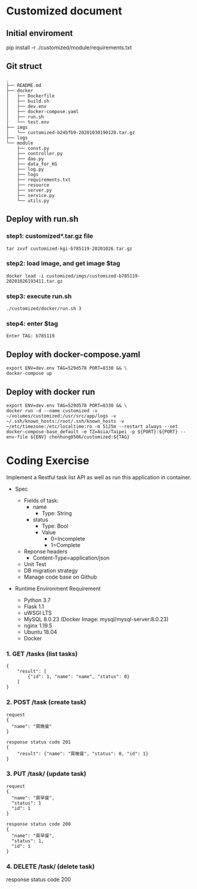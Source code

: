 # Customized document

## Initial enviroment
pip install -r ./customized/module/requirements.txt

## Git struct
```
.
├── README.md
├── docker
│   ├── Dockerfile
│   ├── build.sh
│   ├── dev.env
│   ├── docker-compose.yaml
│   ├── run.sh
│   └── test.env
├── imgs
│   └── customized-b24bfb9-20201030190120.tar.gz
├── logs
└── module
    ├── const.py
    ├── controller.py
    ├── dao.py
    ├── data_for_KG
    ├── log.py
    ├── logs
    ├── requirements.txt
    ├── resource
    ├── server.py
    ├── service.py
    └── utils.py
```

## Deploy with run.sh
### step1:  customized*.tar.gz file
```gherkin=
tar zxvf customized-kgi-b785119-20201026.tar.gz
```
### step2: load image, and get image $tag
```gherkin=
docker load -i customized/imgs/customized-b785119-20201026193411.tar.gz
```
### step3: execute run.sh
```gherkin=
./customized/docker/run.sh 3
```
### step4: enter $tag
```gherkin=
Enter TAG: b785119
```

## Deploy with docker-compose.yaml

```gherkin=
export ENV=dev.env TAG=529d578 PORT=8330 && \
docker-compose up   
```

## Deploy with docker run
```gherkin=
export ENV=dev.env TAG=529d578 PORT=8330 && \
docker run -d --name customized -v ~/volumes/customized:/usr/src/app/logs -v ~/.ssh/known_hosts:/root/.ssh/known_hosts -v ~/etc/timezone:/etc/localtime:ro -m 5125m --restart always --net docker-compose-base_default -e TZ=Asia/Taipei -p ${PORT}:${PORT} --env-file ${ENV} chenhung0506/customized:${TAG}
```

# Coding Exercise

Implement a Restful task list API as well as run this application in container.

- Spec
  - Fields of task:
      - name
          - Type: String
      - status
          - Type: Bool
          - Value
              - 0=Incomplete
              - 1=Complete
  - Reponse headers
      - Content-Type=application/json
  - Unit Test
  - DB migration strategy
  - Manage code base on Github

- Runtime Environment Requirement
    - Python 3.7
    - Flask 1.1
    - uWSGI LTS
    - MySQL 8.0.23 (Docker Image: mysql/mysql-server:8.0.23)
    - nginx 1.19.5
    - Ubuntu 18.04
    - Docker


### 1.  GET /tasks (list tasks)
```
{
    "result": [
        {"id": 1, "name": "name", "status": 0}
    ]
}
```

### 2.  POST /task  (create task)
```
request
{
  "name": "買晚餐"
}

response status code 201
{
    "result": {"name": "買晚餐", "status": 0, "id": 1}
}
```

### 3. PUT /task/<id> (update task)
```
request
{
  "name": "買早餐",
  "status": 1
  "id": 1
}

response status code 200
{
  "name": "買早餐",
  "status": 1,
  "id": 1
}
```

### 4. DELETE /task/<id> (delete task)
response status code 200
